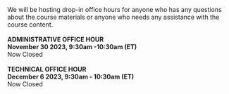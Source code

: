 <div>
We will be hosting drop-in office hours for anyone who has any questions about the course materials or anyone who needs any assistance with the course content.
<br/>
<br/>
<b> ADMINISTRATIVE OFFICE HOUR</b>
<br/>
<b>November 30 2023,  9:30am -10:30am (ET) </b> </br> 
Now Closed 
<br/>

<br/>
<b>TECHNICAL OFFICE HOUR</b>
<br/>
<b>December 6 2023,  9:30am - 10:30am (ET)</b></br>
Now Closed 

